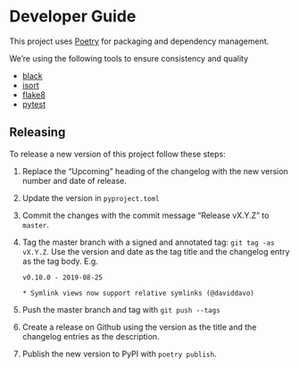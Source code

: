 # Developer Guide

This project uses [Poetry][] for packaging and dependency management.

We’re using the following tools to ensure consistency and quality

- [black](https://github.com/psf/black)
- [isort](https://github.com/PyCQA/isort)
- [flake8](https://github.com/PyCQA/flake8)
- [pytest](https://docs.pytest.org/)

[poetry]: https://python-poetry.org/

## Releasing

To release a new version of this project follow these steps:

1. Replace the “Upcoming” heading of the changelog with the new version number
   and date of release.
2. Update the version in `pyproject.toml`
3. Commit the changes with the commit message “Release vX.Y.Z” to `master`.
4. Tag the master branch with a signed and annotated tag: `git tag -as vX.Y.Z`.
   Use the version and date as the tag title and the changelog entry as the tag body. E.g.

   ```
   v0.10.0 - 2019-08-25

   * Symlink views now support relative symlinks (@daviddavo)
   ```

5. Push the master branch and tag with `git push --tags`
6. Create a release on Github using the version as the title and the changelog
   entries as the description.
7. Publish the new version to PyPI with `poetry publish`.
